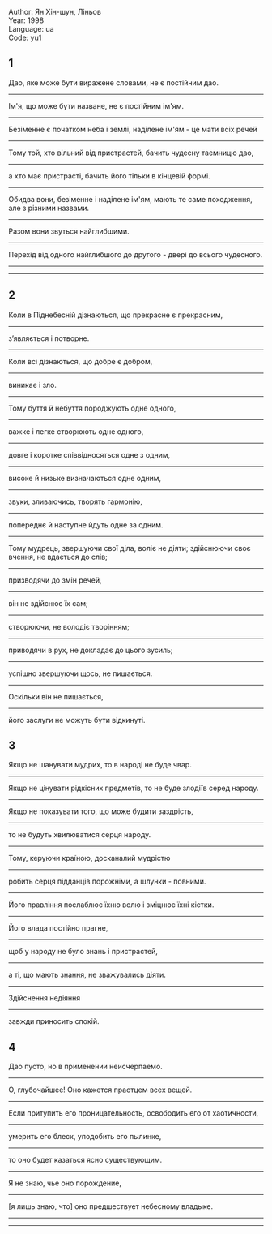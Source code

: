 Author: Ян Хін-шун, Ліньов  
Year: 1998  
Language: ua  
Code: yu1  

## 1
Дао, яке може бути виражене словами, не є постійним дао.
___
Ім'я, що може бути назване, не є постійним ім'ям.
___
Безіменне є початком неба і землі, наділене ім'ям - це мати всіх речей
___
Тому той, хто вільний від пристрастей, бачить чудесну таємницю дао,
___
а хто має пристрасті, бачить його тільки в кінцевій формі.
___
Обидва вони, безіменне і наділене ім'ям, мають те саме походження, але з різними назвами.
___
Разом вони звуться найглибшими.
___
Перехід від одного найглибшого до другого - двері до всього чудесного.
___

___
## 2
Коли в Піднебесній дізнаються, що прекрасне є прекрасним,
___
зʼявляється і потворне.
___
Коли всі дізнаються, що добре є добром,
___
виникає і зло.
___
Тому буття й небуття породжують одне одного,
___
важке і легке створюють одне одного,
___
довге і коротке співвідносяться одне з одним,
___
високе й низьке визначаються одне одним,
___
звуки, зливаючись, творять гармонію,
___
попереднє й наступне йдуть одне за одним.
___
Тому мудрець, звершуючи свої діла, воліє не діяти; здійснюючи своє вчення, не вдається до слів;
___
призводячи до змін речей,
___
він не здійснює їх сам;
___
створюючи, не володіє творінням;
___
приводячи в рух, не докладає до цього зусиль;
___
успішно звершуючи щось, не пишається.
___
Оскільки він не пишається,
___
його заслуги не можуть бути відкинуті.

## 3
Якщо не шанувати мудрих, то в народі не буде чвар.
___
Якщо не цінувати рідкісних предметів, то не буде злодіїв серед народу.
___
Якщо не показувати того, що може будити заздрість,
___
то не будуть хвилюватися серця народу.
___
Тому, керуючи країною, досканалий мудрістю
___
робить серця підданців порожніми, а шлунки - повними.
___
Його правління послаблює їхню волю і зміцнює їхні кістки.
___
Його влада постійно прагне,
___
щоб у народу не було знань і пристрастей,
___
а ті, що мають знання, не зважувались діяти.
___
Здійснення недіяння
___
завжди приносить спокій.

## 4
Дао пусто, но в применении неисчерпаемо.
___
О, глубочайшее! Оно кажется праотцем всех вещей.
___
Если притупить его проницательность, освободить его от хаотичности,
___
умерить его блеск, уподобить его пылинке,
___
то оно будет казаться ясно существующим.
___
Я не знаю, чье оно порождение,
___
\[я лишь знаю, что\] оно предшествует небесному владыке.
___

___
